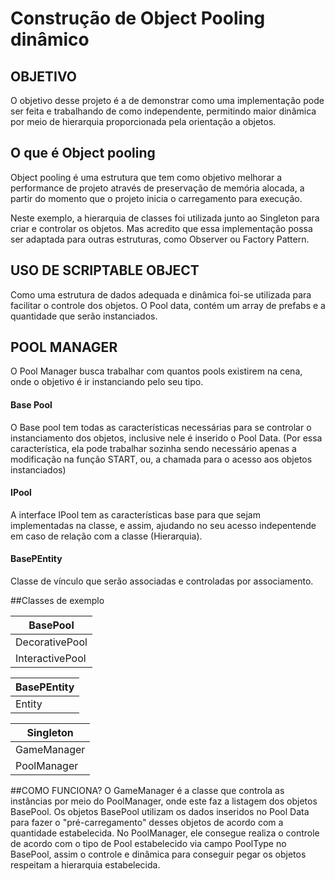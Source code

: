 # Construção de Object Pooling dinâmico

## OBJETIVO
O objetivo desse projeto é a de demonstrar como uma implementação pode ser feita e trabalhando de como independente, permitindo maior dinâmica por meio de hierarquia proporcionada pela orientação a objetos.

## O que é Object pooling
Object pooling é uma estrutura que tem como objetivo melhorar a performance de projeto através de preservação de memória alocada, a partir do momento que o projeto inicia o carregamento para execução.

Neste exemplo, a hierarquia de classes foi utilizada junto ao Singleton para criar e controlar os objetos. Mas acredito que essa implementação possa ser adaptada  para outras estruturas, como Observer ou Factory Pattern.

## USO DE SCRIPTABLE OBJECT
Como uma estrutura de dados adequada e dinâmica foi-se utilizada para facilitar o controle dos objetos.
O Pool data, contém um array de prefabs e a quantidade que serão instanciados.

## POOL MANAGER
O Pool Manager busca trabalhar com quantos pools existirem na cena, onde o objetivo é ir instanciando pelo seu tipo.

#### Base Pool
O Base pool tem todas as características necessárias para se controlar o instanciamento dos objetos, inclusive nele é inserido o Pool Data. (Por essa característica, ela pode trabalhar sozinha sendo necessário apenas a modificação na função START, ou, a chamada para o acesso aos objetos instanciados)

#### IPool
A interface IPool tem as características base para que sejam implementadas na classe, e assim, ajudando no seu acesso indepentende em caso de relação com a classe (Hierarquia).

#### BasePEntity
Classe de vínculo que serão associadas e controladas por associamento.

##Classes de exemplo

| BasePool |
|---|
| DecorativePool |
| InteractivePool |

|BasePEntity|
|----|
|Entity|

|Singleton|
|---|
|GameManager
|PoolManager|

##COMO FUNCIONA?
O GameManager é a classe que controla as instâncias por meio do PoolManager, onde este faz a listagem dos objetos BasePool.
Os objetos BasePool utilizam os dados inseridos no Pool Data para fazer o "pré-carregamento" desses objetos de acordo com a quantidade estabelecida.
No PoolManager, ele consegue realiza o controle de acordo com o tipo de Pool estabelecido via campo PoolType no BasePool, assim o controle e dinâmica para conseguir pegar os objetos respeitam a hierarquia estabelecida.
